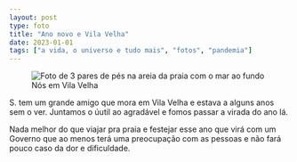 ```yaml
---
layout: post
type: foto
title: "Ano novo e Vila Velha"
date: 2023-01-01
tags: ["a vida, o universo e tudo mais", "fotos", "pandemia"]
---
```

<figure class="gallery">
    <img src="{{ site.baseurl }}/assets/fotos/2023/01/20230101_044204.jpg" alt="Foto de 3 pares de pés na areia da praia com o mar ao fundo" title="Virada de ano na praia, que saudade">
<figcaption>Nós em Vila Velha</figcaption>
</figure>
S. tem um grande amigo que mora em Vila Velha e estava a alguns anos sem o ver. Juntamos o úutil ao agradável e fomos passar a virada do ano lá.  

Nada melhor do que viajar pra praia e festejar esse ano que virá com um Governo que ao menos terá uma preocupação com as pessoas e não fará pouco caso da dor e dificuldade.